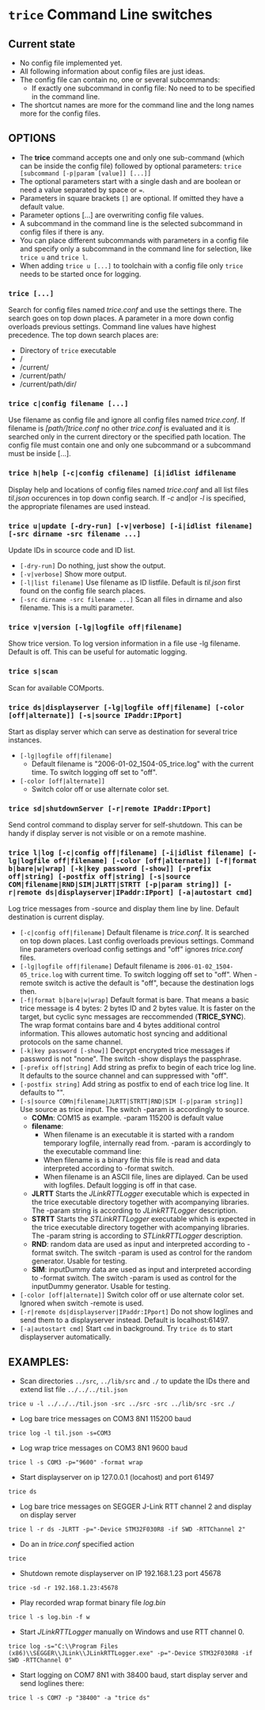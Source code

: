 
# `trice` Command Line switches
## Current state
- No config file implemented yet.
- All following information about config files are just ideas.
- The config file can contain no, one or several subcommands:
  - If exactly one subcommand in config file: No need to to be specified in the command line.
- The shortcut names are more for the command line and the long names more for the config files.

## OPTIONS
- The **trice** command accepts one and only one sub-command (which can be inside the config file) followed by optional parameters: `trice [subcommand [-p|param [value]] [...]]`
- The optional parameters start with a single dash and are boolean or need a value separated by space or `=`. 
- Parameters in square brackets `[]` are optional. If omitted they have a default value. 
- Parameter options [...] are overwriting config file values.
- A subcommand in the command line is the selected subcommand in config files if there is any.
- You can place different subcommands with parameters in a config file and specify only a subcommand in the command line for selection, like `trice u` and `trice l`.
- When adding `trice u [...]` to toolchain with a config file only `trice` needs to be started once for logging.

### `trice [...]`
Search for config files named *trice.conf* and use the settings there. The search goes  on top down places. A parameter in a more down config overloads previous settings. Command line values have highest precedence. The top down search places are:
- Directory of `trice` executable
- /
- /current/
- /current/path/
- /current/path/dir/

### `trice c|config filename [...]`
Use filename as config file and ignore all config files named *trice.conf*. If filename is *[path/]trice.conf* no other *trice.conf* is evaluated and it is searched only in the current directory or the specified path location. The config file must contain one and only one subcommand or a subcommand must be inside [...].

### `trice h|help [-c|config cfilename] [i|idlist idfilename`
Display help and locations of config files named *trice.conf* and all list files *til.json* occurences in top down config search. If *-c* and|or *-l* is specified, the appropriate filenames are used instead.

### `trice u|update [-dry-run] [-v|verbose] [-i|idlist filename] [-src dirname -src filename ...]`
Update IDs in scource code and ID list.
- `[-dry-run]` Do nothing, just show the output.
- `[-v|verbose]` Show more output.
- `[-l|list filename]` Use filename as ID listfile. Default is *til.json* first found on the config file search places.
- `[-src dirname -src filename ...]` Scan all files in dirname and also filename. This is a multi parameter.

###  `trice v|version [-lg|logfile off|filename]`
Show trice version. To log version information in a file use -lg filename. Default is off. This can be useful for automatic logging.

### `trice s|scan`
Scan for available COMports.

### `trice ds|displayserver [-lg|logfile off|filename] [-color [off|alternate]] [-s|source IPaddr:IPport]`
Start as display server which can serve as destination for several trice instances.
- `[-lg|logfile off|filename]`
    - Default filename is "2006-01-02_1504-05_trice.log" with the current time. To switch logging off set to "off".
- `[-color [off|alternate]]`
  - Switch color off or use alternate color set.

### `trice sd|shutdownServer [-r|remote IPaddr:IPport]`
Send control command to display server for self-shutdown.
This can be handy if display server is not visible or on a remote mashine.

### `trice l|log [-c|config off|filename] [-i|idlist filename] [-lg|logfile off|filename] [-color [off|alternate]] [-f|format b|bare|w|wrap] [-k|key password [-show]] [-prefix off|string] [-postfix off|string] [-s|source COM|filename|RND|SIM|JLRTT|STRTT [-p|param string]] [-r|remote ds|displayserver|IPaddr:IPport] [-a|autostart cmd]`
Log trice messages from -source and display them line by line. Default destination is current display.
- `[-c|config off|filename]` Default filename is *trice.conf*. It is searched on top down places. Last config overloads previous settings. Command line parameters overload config settings and "off" ignores *trice.conf* files.
- `[-lg|logfile off|filename]` Default filename is `2006-01-02_1504-05_trice.log` with current time. To switch logging off set to "off". When -remote switch is active the default is "off", because the destination logs then.
- `[-f|format b|bare|w|wrap]` Default format is bare. That means a basic trice message is 4 bytes: 2 bytes ID and 2 bytes value. It is faster on the target, but cyclic sync messages are reccommended (**TRICE_SYNC**). The wrap format contains bare and 4 bytes additional control information. This allowes automatic host syncing and additional protocols on the same channel.
- `[-k|key password [-show]]` Decrypt encrypted trice messages if password is not "none". The switch -show displays the passphrase.
- `[-prefix off|string]` Add string as prefix to begin of each trice log line. It defaults to the source channel and can suppressed with "off".
- `[-postfix string]` Add string as postfix to end of each trice log line. It defaults to "".
- `[-s|source COMn|filename|JLRTT|STRTT|RND|SIM [-p|param string]]` Use source as trice input. The switch -param is accordingly to source.
  - **COMn**: COM15 as example. -param 115200 is default value
  - **filename**: 
    - When filename is an executable it is started with a random temporary logfile, internally read from. -param is accordingly to the executable command line:
    - When filename is a binary file this file is read and data interpreted according to -format switch.
    - When filename is an ASCII file, lines are diplayed. Can be used with logfiles. Default logging is off in that case.
  - **JLRTT** Starts the *JLinkRTTLogger* executable which is expected in the trice executable directory together with acompanying libraries. The -param string is according to *JLinkRTTLogger* description.
  - **STRTT** Starts the *STLinkRTTLogger* executable which is expected in the trice executable directory together with acompanying libraries. The -param string is according to *STLinkRTTLogger* description.
  - **RND**: random data are used as input and interpreted according to -format switch. The switch -param is used as control for the random generator. Usable for testing.
  - **SIM**: inputDummy data are used as input and interpreted according to -format switch. The switch -param is used as control for the inputDummy generator. Usable for testing.
- `[-color [off|alternate]]` Switch color off or use alternate color set. Ignored when switch -remote is used.
- `[-r|remote ds|displayserver|IPaddr:IPport]` Do not show loglines and send them to a displayserver instead. Default is localhost:61497.
- `[-a|autostart cmd]` Start `cmd` in background. Try `trice ds` to start displayserver automatically.
## EXAMPLES:
- Scan directories `../src`, `../lib/src` and `./` to update the IDs there and extend list file `../../../til.json`
```
trice u -l ../../../til.json -src ../src -src ../lib/src -src ./
```
- Log bare trice messages on COM3 8N1 115200 baud
```
trice log -l til.json -s=COM3
```
- Log wrap trice messages on COM3 8N1 9600 baud
```
trice l -s COM3 -p="9600" -format wrap
```
- Start displayserver on ip 127.0.0.1 (locahost) and port 61497
```
trice ds
```
- Log bare trice messages on SEGGER J-Link RTT channel 2 and display on display server
```
trice l -r ds -JLRTT -p="-Device STM32F030R8 -if SWD -RTTChannel 2"
```
- Do an in *trice.conf* specified action
```
trice
```
- Shutdown remote displayserver on IP 192.168.1.23 port 45678
```
trice -sd -r 192.168.1.23:45678
```
- Play recorded wrap format binary file *log.bin* 
```
trice l -s log.bin -f w
```
- Start *JLinkRTTLogger* manually on Windows and use RTT channel 0. 
```
trice log -s="C:\\Program Files (x86)\\SEGGER\\JLink\\JLinkRTTLogger.exe" -p="-Device STM32F030R8 -if SWD -RTTChannel 0" 
```
- Start logging on COM7 8N1 with 38400 baud, start display server and send loglines there:
```
trice l -s COM7 -p "38400" -a "trice ds"
```
